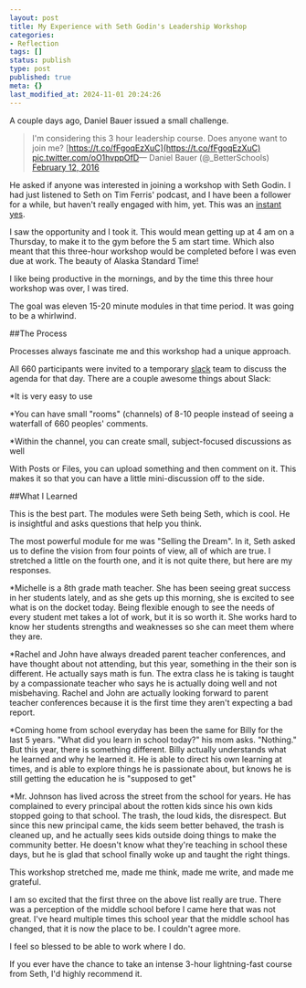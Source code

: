 ```yaml
---
layout: post
title: My Experience with Seth Godin's Leadership Workshop
categories:
- Reflection
tags: []
status: publish
type: post
published: true
meta: {}
last_modified_at: 2024-11-01 20:24:26
---
```


A couple days ago, Daniel Bauer issued a small challenge.


>I'm considering this 3 hour leadership course.  Does anyone want to join me? 
[https://t.co/fFgoqEzXuC](https://t.co/fFgoqEzXuC) 
[pic.twitter.com/oO1hvppOfD](https://t.co/oO1hvppOfD)— Daniel Bauer (@_BetterSchools) 
[February 12, 2016](https://twitter.com/_BetterSchools/status/698242320261636096)






He asked if anyone was interested in joining a workshop with Seth Godin. I had just listened to Seth on Tim Ferris' podcast, and I have been a follower for a while, but haven't really engaged with him, yet. This was an 
[instant yes](http://sethgodin.typepad.com/seths_blog/2016/01/instant-yes.html).


I saw the opportunity and I took it. This would mean getting up at 4 am on a Thursday, to make it to the gym before the 5 am start time. Which also meant that this three-hour workshop would be completed before I was even due at work. The beauty of Alaska Standard Time!


I like being productive in the mornings, and by the time this three hour workshop was over, I was tired.


The goal was eleven 15-20 minute modules in that time period. It was going to be a whirlwind.


##The Process



Processes always fascinate me and this workshop had a unique approach.


All 660 participants were invited to a temporary 
[slack](https://slack.com/?story=video&v=3) team to discuss the agenda for that day. There are a couple awesome things about Slack:


*It is very easy to use


*You can have small "rooms" (channels) of 8-10 people instead of seeing a waterfall of 660 peoples' comments.


*Within the channel, you can create small, subject-focused discussions as well


With Posts or Files, you can upload something and then comment on it. This makes it so that you can have a little mini-discussion off to the side.


##What I Learned



This is the best part. The modules were Seth being Seth, which is cool. He is insightful and asks questions that help you think.


The most powerful module for me was "Selling the Dream". In it, Seth asked us to define the vision from four points of view, all of which are true. I stretched a little on the fourth one, and it is not quite there, but here are my responses.


*Michelle is a 8th grade math teacher. She has been seeing great success in her students lately, and as she gets up this morning, she is excited to see what is on the docket today. Being flexible enough to see the needs of every student met takes a lot of work, but it is so worth it. She works hard to know her students strengths and weaknesses so she can meet them where they are.


*Rachel and John have always dreaded parent teacher conferences, and have thought about not attending, but this year, something in the their son is different. He actually says math is fun. The extra class he is taking is taught by a compassionate teacher who says he is actually doing well and not misbehaving. Rachel and John are actually looking forward to parent teacher conferences because it is the first time they aren't expecting a bad report.


*Coming home from school everyday has been the same for Billy for the last 5 years. "What did you learn in school today?" his mom asks. "Nothing." But this year, there is something different. Billy actually understands what he learned and why he learned it. He is able to direct his own learning at times, and is able to explore things he is passionate about, but knows he is still getting the education he is "supposed to get"


*Mr. Johnson has lived across the street from the school for years. He has complained to every principal about the rotten kids since his own kids stopped going to that school. The trash, the loud kids, the disrespect. But since this new principal came, the kids seem better behaved, the trash is cleaned up, and he actually sees kids outside doing things to make the community better. He doesn't know what they're teaching in school these days, but he is glad that school finally woke up and taught the right things.


This workshop stretched me, made me think, made me write, and made me grateful.


I am so excited that the first three on the above list really are true. There was a perception of the middle school before I came here that was not great. I've heard multiple times this school year that the middle school has changed, that it is now the place to be. I couldn't agree more.


I feel so blessed to be able to work where I do.


If you ever have the chance to take an intense 3-hour lightning-fast course from Seth, I'd highly recommend it.
